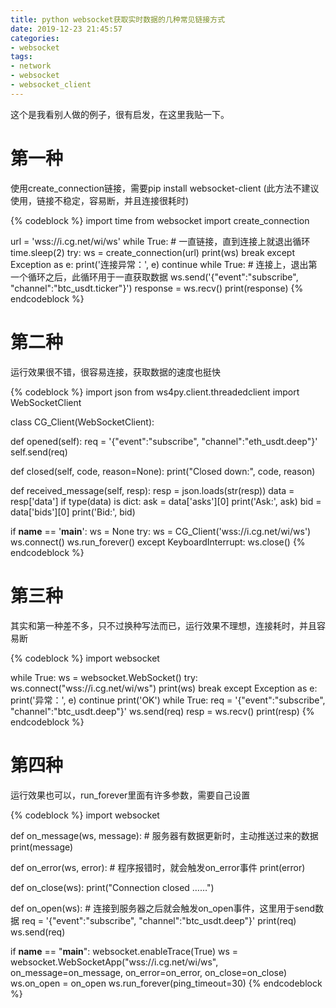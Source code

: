 ```yaml
---
title: python websocket获取实时数据的几种常见链接方式
date: 2019-12-23 21:45:57
categories:
- websocket
tags:
- network
- websocket
- websocket_client
---
```

这个是我看别人做的例子，很有启发，在这里我贴一下。

<!-- more -->

# 第一种

使用create_connection链接，需要pip install websocket-client (此方法不建议使用，链接不稳定，容易断，并且连接很耗时)

{% codeblock %}
import time
from websocket import create_connection
 
url = 'wss://i.cg.net/wi/ws'
while True: # 一直链接，直到连接上就退出循环
  time.sleep(2)
  try:
    ws = create_connection(url)
    print(ws)
    break
  except Exception as e:
    print('连接异常：', e)
    continue
while True: # 连接上，退出第一个循环之后，此循环用于一直获取数据
  ws.send('{"event":"subscribe", "channel":"btc_usdt.ticker"}')
  response = ws.recv()
  print(response)
{% endcodeblock %}

# 第二种

运行效果很不错，很容易连接，获取数据的速度也挺快

{% codeblock %}
import json
from ws4py.client.threadedclient import WebSocketClient
 
 
class CG_Client(WebSocketClient):
 
  def opened(self):
    req = '{"event":"subscribe", "channel":"eth_usdt.deep"}'
    self.send(req)
 
  def closed(self, code, reason=None):
    print("Closed down:", code, reason)
 
  def received_message(self, resp):
    resp = json.loads(str(resp))
    data = resp['data']
    if type(data) is dict:
      ask = data['asks'][0]
      print('Ask:', ask)
      bid = data['bids'][0]
      print('Bid:', bid)
 
 
if __name__ == '__main__':
  ws = None
  try:
    ws = CG_Client('wss://i.cg.net/wi/ws')
    ws.connect()
    ws.run_forever()
  except KeyboardInterrupt:
    ws.close()
{% endcodeblock %}

# 第三种

其实和第一种差不多，只不过换种写法而已，运行效果不理想，连接耗时，并且容易断

{% codeblock %}
import websocket
 
while True:
  ws = websocket.WebSocket()
  try:
    ws.connect("wss://i.cg.net/wi/ws")
    print(ws)
    break
  except Exception as e:
    print('异常：', e)
    continue
print('OK')
while True:
  req = '{"event":"subscribe", "channel":"btc_usdt.deep"}'
  ws.send(req)
  resp = ws.recv()
  print(resp)
{% endcodeblock %}

# 第四种

运行效果也可以，run_forever里面有许多参数，需要自己设置

{% codeblock %}
import websocket
 
 
def on_message(ws, message): # 服务器有数据更新时，主动推送过来的数据
  print(message)
 
 
def on_error(ws, error): # 程序报错时，就会触发on_error事件
  print(error)
 
 
def on_close(ws):
  print("Connection closed ……")
 
 
def on_open(ws): # 连接到服务器之后就会触发on_open事件，这里用于send数据
  req = '{"event":"subscribe", "channel":"btc_usdt.deep"}'
  print(req)
  ws.send(req)
 
 
if __name__ == "__main__":
  websocket.enableTrace(True)
  ws = websocket.WebSocketApp("wss://i.cg.net/wi/ws",
                on_message=on_message,
                on_error=on_error,
                on_close=on_close)
  ws.on_open = on_open
  ws.run_forever(ping_timeout=30)
{% endcodeblock %}